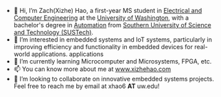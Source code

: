 - 👋 Hi, I’m Zach(Xizhe) Hao, a first-year MS student in [Electrical and Computer Engineering](https://www.ece.uw.edu/) at the [University of Washington](https://www.washington.edu/), with a bachelor's degree in [Automation](https://sdim.sustech.edu.cn/) from [Southern University of Science and Technology (SUSTech)](https://www.sustech.edu.cn/en/).
- 👀 I’m interested in embedded systems and IoT systems, particularly  in improving efficiency and functionality in embedded devices for real-world applications. 
applications
- 🌱 I’m currently learning Microcomputer and Microsystems, FPGA, etc.
- 📫 You can know more about me at www.xizhehao.com
- 💞️ I’m looking to collaborate on innovative embedded systems projects. Feel free to reach me by email at xhao6 **AT** uw.edu!


<!---
Xizhe-Hao/Xizhe-Hao is a ✨ special ✨ repository because its `README.md` (this file) appears on your GitHub profile.
You can click the Preview link to take a look at your changes.
--->

